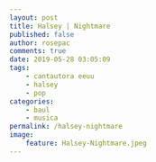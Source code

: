 ```yaml
---
layout: post
title: Halsey | Nightmare
published: false
author: rosepac
comments: true
date: 2019-05-28 03:05:09
tags:
    - cantautora eeuu
    - halsey
    - pop
categories:
    - baul
    - musica
permalink: /halsey-nightmare
image:
    feature: Halsey-Nightmare.jpeg
---
```

